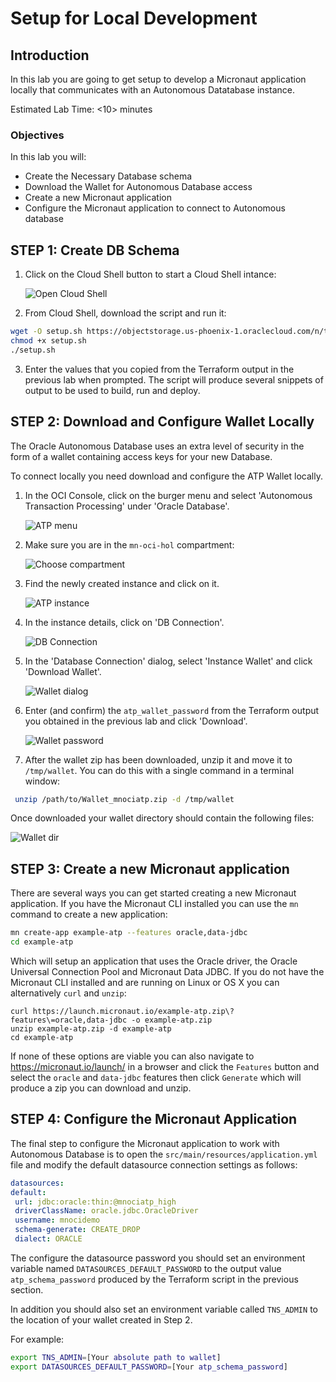 # Setup for Local Development

## Introduction

In this lab you are going to get setup to develop a Micronaut application locally that communicates with an Autonomous Datatabase instance.

Estimated Lab Time: &lt;10&gt; minutes

### Objectives

In this lab you will:

* Create the Necessary Database schema
* Download the Wallet for Autonomous Database access
* Create a new Micronaut application
* Configure the Micronaut application to connect to Autonomous database

## **STEP 1**: Create DB Schema

1. Click on the Cloud Shell button to start a Cloud Shell intance:

   ![Open Cloud Shell](images/cloudshell.png)

2. From Cloud Shell, download the script and run it:

```bash
wget -O setup.sh https://objectstorage.us-phoenix-1.oraclecloud.com/n/toddrsharp/b/micronaut-lab-assets/o/setup.sh
chmod +x setup.sh
./setup.sh

```

3. Enter the values that you copied from the Terraform output in the previous lab when prompted. The script will produce several snippets of output to be used to build, run and deploy.

## **STEP 2**: Download and Configure Wallet Locally

The Oracle Autonomous Database uses an extra level of security in the form of a wallet containing access keys for your new Database.

To connect locally you need download and configure the ATP Wallet locally.

1. In the OCI Console, click on the burger menu and select 'Autonomous Transaction Processing' under 'Oracle Database'.

    ![ATP menu](images/atp-menu.png)

2. Make sure you are in the `mn-oci-hol` compartment:

    ![Choose compartment](images/choose-compartment.png)

3. Find the newly created instance and click on it. 

    ![ATP instance](images/atp-instance-list.png)

4. In the instance details, click on 'DB Connection'.

    ![DB Connection](images/db-connection-btn.png)

5. In the 'Database Connection' dialog, select 'Instance Wallet' and click 'Download Wallet'.

    ![Wallet dialog](images/wallet-dialog.png)

6. Enter (and confirm) the `atp_wallet_password` from the Terraform output you obtained in the previous lab and click 'Download'.

    ![Wallet password](images/wallet-password.png)

7. After the wallet zip has been downloaded, unzip it and move it to `/tmp/wallet`. You can do this with a single command in a terminal window:

```bash
 unzip /path/to/Wallet_mnociatp.zip -d /tmp/wallet
 ```

   Once downloaded your wallet directory should contain the following files:
   
   ![Wallet dir](images/tmp-wallet-dir.png)


## **STEP 3**: Create a new Micronaut application 

There are several ways you can get started creating a new Micronaut application. If you have the Micronaut CLI installed you can use the `mn` command to create a new application:

```bash
mn create-app example-atp --features oracle,data-jdbc
cd example-atp
```

Which will setup an application that uses the Oracle driver, the Oracle Universal Connection Pool and Micronaut Data JDBC. If you do not have the Micronaut CLI installed 
and are running on Linux or OS X you can alternatively `curl` and `unzip`:

```basb
curl https://launch.micronaut.io/example-atp.zip\?features\=oracle,data-jdbc -o example-atp.zip
unzip example-atp.zip -d example-atp
cd example-atp
```

If none of these options are viable you can also navigate to https://micronaut.io/launch/ in a browser and click the `Features` button and select the `oracle` and `data-jdbc` features then click `Generate` which will produce a zip you can download and unzip.

## **STEP 4**: Configure the Micronaut Application

The final step to configure the Micronaut application to work with Autonomous Database is to open the `src/main/resources/application.yml` file and modify the default datasource connection settings as follows:

   ```yaml
datasources:
  default:
    url: jdbc:oracle:thin:@mnociatp_high
    driverClassName: oracle.jdbc.OracleDriver
    username: mnocidemo
    schema-generate: CREATE_DROP
    dialect: ORACLE
   ```

The configure the datasource password you should set an environment variable named `DATASOURCES_DEFAULT_PASSWORD` to the output value `atp_schema_password` produced by the Terraform script in the previous section. 

In addition you should also set an environment variable called `TNS_ADMIN` to the location of your wallet created in Step 2.

For example:

   ```bash
   export TNS_ADMIN=[Your absolute path to wallet]
   export DATASOURCES_DEFAULT_PASSWORD=[Your atp_schema_password]
   ```
